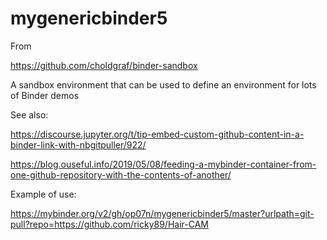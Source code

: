# mygenericbinder5

From

https://github.com/choldgraf/binder-sandbox

A sandbox environment that can be used to define an environment for lots of Binder demos

See also:

https://discourse.jupyter.org/t/tip-embed-custom-github-content-in-a-binder-link-with-nbgitpuller/922/

https://blog.ouseful.info/2019/05/08/feeding-a-mybinder-container-from-one-github-repository-with-the-contents-of-another/

Example of use:

https://mybinder.org/v2/gh/op07n/mygenericbinder5/master?urlpath=git-pull?repo=https://github.com/ricky89/Hair-CAM
